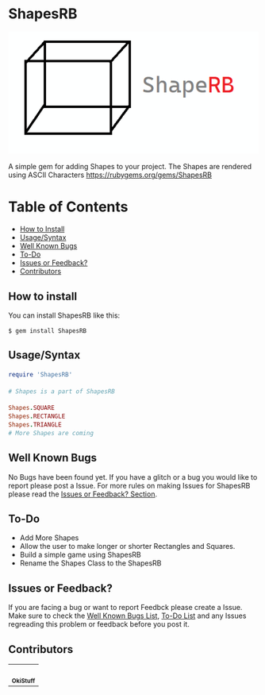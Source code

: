 # ShapesRB
![ShapeRB Logo](https://raw.githubusercontent.com/OkiStuff/ShapesRB/master/assets/logo.png)

A simple gem for adding Shapes to your project. The Shapes are rendered using ASCII Characters
https://rubygems.org/gems/ShapesRB

# Table of Contents
- [How to Install](https://github.com/OkiStuff/ShapesRB#how-to-install)
- [Usage/Syntax](https://github.com/OkiStuff/ShapesRB#usagesyntax)
- [Well Known Bugs](https://github.com/OkiStuff/ShapesRB#well-known-bugs)
- [To-Do](https://github.com/OkiStuff/ShapesRB#to-do)
- [Issues or Feedback?](https://github.com/OkiStuff/ShapesRB#to-do)
- [Contributors](https://github.com/OkiStuff/ShapesRB#contributors)

## How to install
You can install ShapesRB like this:
```
$ gem install ShapesRB
```
## Usage/Syntax
```ruby
require 'ShapesRB'

# Shapes is a part of ShapesRB

Shapes.SQUARE
Shapes.RECTANGLE
Shapes.TRIANGLE
# More Shapes are coming
```

## Well Known Bugs
No Bugs have been found yet. If you have a glitch or a bug you would like to report please post a Issue. For more rules on making Issues for ShapesRB please read the [Issues or Feedback? Section](https://github.com/OkiStuff/ShapesRB#issues-or-feedback).

## To-Do
- Add More Shapes
- Allow the user to make longer or shorter Rectangles and Squares.
- Build a simple game using ShapesRB
- Rename the Shapes Class to the ShapesRB

## Issues or Feedback?

If you are facing a bug or want to report Feedbck please create a Issue. Make sure to check the [Well Known Bugs List](https://github.com/OkiStuff/ShapesRB#well-known-bugs), [To-Do List](https://github.com/OkiStuff/ShapesRB#to-do) and any Issues regreading this problem or feedback before you post it.

## Contributors

<table>
  <tr>
    <td align="center"><a href="https://github.com/OkiStuff"><img src="https://avatars2.githubusercontent.com/u/40648091?v=4" width="100px;" alt=""/><br /><sub><b>OkiStuff </b></sub>
      </tr>
<table>
